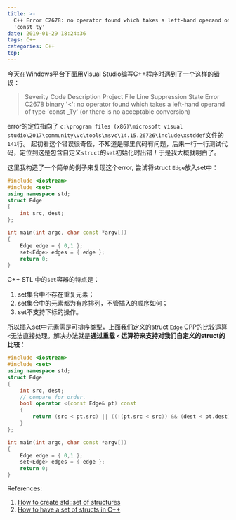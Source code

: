 ```yaml
---
title: >-
  C++ Error C2678: no operator found which takes a left-hand operand of type
  'const_ty'
date: 2019-01-29 18:24:36
tags: C++
categories: C++
top:
---
```

今天在Windows平台下面用Visual Studio编写C++程序时遇到了一个这样的错误：
> Severity	Code	Description	Project	File	Line	Suppression State
> Error	C2678	binary '<': no operator found which takes a left-hand operand of type 'const _Ty' (or there is no acceptable conversion)

<!-- more -->

error的定位指向了
`c:\program files (x86)\microsoft visual studio\2017\community\vc\tools\msvc\14.15.26726\include\xstddef`文件的`141`行。
起初看这个错误很奇怪，不知道是哪里代码有问题，后来一行一行测试代码，定位到这是包含自定义`struct`的`set`初始化时出错！于是我大概就明白了。

这里我构造了一个简单的例子来复现这个error, 尝试将struct `Edge`放入set中：
```cpp
#include <iostream>
#include <set>
using namespace std;
struct Edge
{
	int src, dest;
};

int main(int argc, char const *argv[])
{
	Edge edge = { 0,1 };
	set<Edge> edges = { edge };
	return 0;
}
```

C++ STL 中的`set`容器的特点是：
 1. set集合中不存在重复元素；
 2. set集合中的元素都为有序排列，不管插入的顺序如何；
 3. set不支持下标的操作。

所以插入set中元素需是可排序类型，上面我们定义的struct `Edge` CPP的比较运算`<`无法直接处理。解决办法就是**通过重载 `<` 运算符来支持对我们自定义的struct的比较**：
```cpp
#include <iostream>
#include <set>
using namespace std;
struct Edge
{
	int src, dest;
	// compare for order.
	bool operator <(const Edge& pt) const
	{
		return (src < pt.src) || ((!(pt.src < src)) && (dest < pt.dest));
	}
};

int main(int argc, char const *argv[])
{
	Edge edge = { 0,1 };
	set<Edge> edges = { edge };
	return 0;
}
```

References:

 1. [How to create std::set of structures](https://stackoverflow.com/questions/41648480/how-to-create-stdset-of-structures?rq=1)
 2. [How to have a set of structs in C++](https://stackoverflow.com/questions/5816658/how-to-have-a-set-of-structs-in-c)
